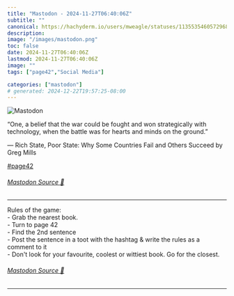 ```yaml
---
title: "Mastodon - 2024-11-27T06:40:06Z"
subtitle: ""
canonical: https://hachyderm.io/users/mweagle/statuses/113553546057296847
description:
image: "/images/mastodon.png"
toc: false
date: 2024-11-27T06:40:06Z
lastmod: 2024-11-27T06:40:06Z
image: ""
tags: ["page42","Social Media"]

categories: ["mastodon"]
# generated: 2024-12-22T19:57:25-08:00
---
```

![Mastodon](/images/mastodon.png)

<p>“One, a belief that the war could be fought and won strategically with technology, when the battle was for hearts and minds on the ground.”</p><p>— Rich State, Poor State: Why Some Countries Fail and Others Succeed by Greg Mills</p><p><a href="https://hachyderm.io/tags/page42" class="mention hashtag" rel="tag">#<span>page42</span></a></p>


###### [Mastodon Source 🐘](https://hachyderm.io/@mweagle/113553546057296847)

___

<p>Rules of the game: <br />- Grab the nearest book.<br />- Turn to page 42<br />- Find the 2nd sentence<br />- Post the sentence in a toot with the hashtag &amp; write the rules as a comment to it<br />- Don&#39;t look for your favourite, coolest or wittiest book. Go for the closest.</p>


###### [Mastodon Source 🐘](https://hachyderm.io/@mweagle/113553549232127852)

___
